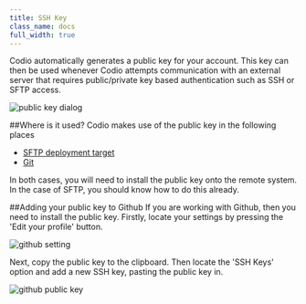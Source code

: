 ```yaml
---
title: SSH Key
class_name: docs
full_width: true
---
```


Codio automatically generates a public key for your account. This key can then be used whenever Codio attempts communication with an external server that requires public/private key based authentication such as SSH or SFTP access.

![public key dialog](/img/docs/prefs-account-ssh.png)

##Where is it used?
Codio makes use of the public key in the following places

- [SFTP deployment target](/docs/deployment/type-sftp)
- [Git](/docs/git)

In both cases, you will need to install the public key onto the remote system. In the case of SFTP, you should know how to do this already.

##Adding your public key to Github
If you are working with Github, then you need to install the public key. Firstly, locate your settings by pressing the 'Edit your profile' button.

![github setting](/img/docs/git-edit-profile.png)

Next, copy the public key to the clipboard. Then locate the 'SSH Keys' option and add a new SSH key, pasting the public key in.

![github public key](/img/docs/git-ssh.png)

